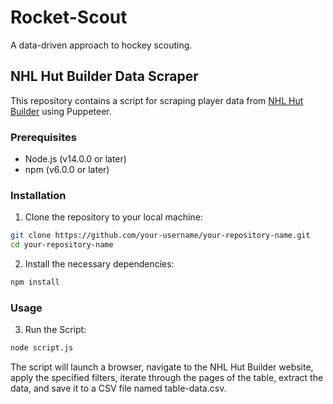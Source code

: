 # Rocket-Scout
A data-driven approach to hockey scouting.

## NHL Hut Builder Data Scraper

This repository contains a script for scraping player data from [NHL Hut Builder](https://nhlhutbuilder.com/player-stats.php) using Puppeteer.

### Prerequisites

- Node.js (v14.0.0 or later)
- npm (v6.0.0 or later)

### Installation

1. Clone the repository to your local machine:
```bash
git clone https://github.com/your-username/your-repository-name.git
cd your-repository-name
```
2. Install the necessary dependencies:
```bash
npm install
```
### Usage

3. Run the Script:
```bash
node script.js
```

The script will launch a browser, navigate to the NHL Hut Builder website, apply the specified filters, iterate through the pages of the table, extract the data, and save it to a CSV file named table-data.csv.

   
